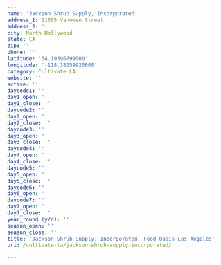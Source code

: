 ```yaml
---
name: 'Jackson Shrub Supply, Incorporated'
address_1: 11505 Vanowen Street
address_2: ''
city: North Hollywood
state: CA
zip: ''
phone: ''
latitude: '34.19396799000'
longitude: '-118.38259920000'
category: Cultivate LA
website: ''
active: ''
daycode1: ''
day1_open: ''
day1_close: ''
daycode2: ''
day2_open: ''
day2_close: ''
daycode3: ''
day3_open: ''
day3_close: ''
daycode4: ''
day4_open: ''
day4_close: ''
daycode5: ''
day5_open: ''
day5_close: ''
daycode6: ''
day6_open: ''
daycode7: ''
day7_open: ''
day7_close: ''
year_round (y/n): ''
season_open: ''
season_close: ''
title: 'Jackson Shrub Supply, Incorporated, Food Oasis Los Angeles'
uri: /cultivate-la/jackson-shrub-supply-incorporated/

---
```

